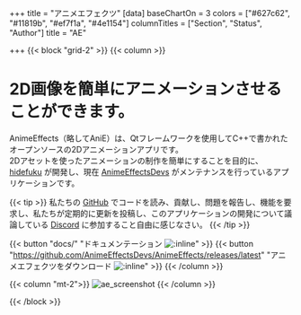 +++
title = "アニメエフェクツ"
[data]
baseChartOn = 3
colors = ["#627c62", "#11819b", "#ef7f1a", "#4e1154"]
columnTitles = ["Section", "Status", "Author"]
title = "AE"

+++
{{< block "grid-2" >}}
{{< column >}}

# 2D画像を簡単にアニメーションさせることができます。

AnimeEffects（略してAniE）は、Qtフレームワークを使用してC++で書かれたオープンソースの2Dアニメーションアプリです。 <br> 2Dアセットを使ったアニメーションの制作を簡単にすることを目的に、[hidefuku](https://github.com/hidefuku/) が開発し、現在 [AnimeEffectsDevs](https://github.com/AnimeEffectsDevs) がメンテナンスを行っているアプリケーションです。

{{< tip >}}
私たちの [GitHub](https://github.com/AnimeEffectsDevs/AnimeEffects) でコードを読み、貢献し、問題を報告し、機能を要求し、私たちが定期的に更新を投稿し、このアプリケーションの開発について議論している [Discord](https://discord.gg/sKp8Srm) に参加すること自由に感じなさい。
{{< /tip >}}

{{< button "docs/" "ドキュメンテーション ![:inline](https://img.shields.io/badge/ドックス-v1.4.2-informational?style=for-the-badge)" >}}
{{< button "https://github.com/AnimeEffectsDevs/AnimeEffects/releases/latest" "アニメエフェクツをダウンロード ![:inline](https://img.shields.io/github/v/release/AnimeEffectsDevs/AnimeEffects?style=for-the-badge)" >}}
{{< /column >}}

{{< column "mt-2">}}
![ae_screenshot](/images/ae_screenshot_jp.jpg)
{{< /column >}}

{{< /block >}}
